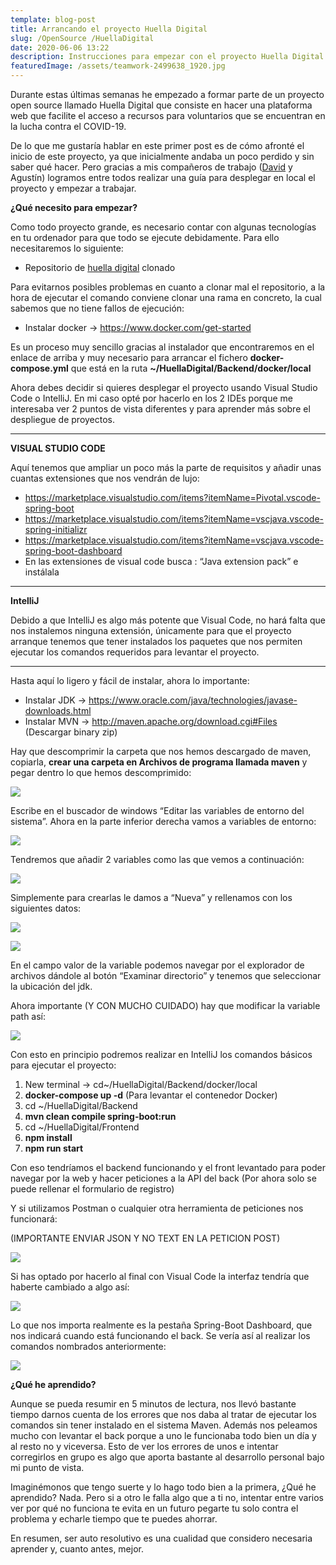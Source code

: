 ```yaml
---
template: blog-post
title: Arrancando el proyecto Huella Digital
slug: /OpenSource /HuellaDigital
date: 2020-06-06 13:22
description: Instrucciones para empezar con el proyecto Huella Digital
featuredImage: /assets/teamwork-2499638_1920.jpg
---
```

Durante estas últimas semanas he empezado a formar parte de un proyecto open source llamado Huella Digital que consiste en hacer una plataforma web que facilite el acceso a recursos para voluntarios que se encuentran en la lucha contra el COVID-19.

De lo que me gustaría hablar en este primer post es de cómo afronté el inicio de este proyecto, ya que inicialmente andaba un poco perdido y sin saber qué hacer. Pero gracias a mis compañeros de trabajo ([David](https://ddiaalv.wordpress.com/) y Agustín) logramos entre todos realizar una guía para desplegar en local el proyecto y empezar a trabajar.

**¿Qué necesito para empezar?**

Como todo proyecto grande, es necesario contar con algunas tecnologías en tu ordenador para que todo se ejecute debidamente. Para ello necesitaremos lo siguiente:



* Repositorio de [huella digital](https://github.com/ayudadigital/huelladigital) clonado

Para evitarnos posibles problemas en cuanto a clonar mal el repositorio, a la hora de ejecutar el comando conviene clonar una rama en concreto, la cual sabemos que no tiene fallos de ejecución:

* Instalar docker → <https://www.docker.com/get-started>

Es un proceso muy sencillo gracias al instalador que encontraremos en el enlace de arriba y muy necesario para arrancar el fichero **docker-compose.yml** que está en la ruta **~/HuellaDigital/Backend/docker/local**

Ahora debes decidir si quieres desplegar el proyecto usando Visual Studio Code o IntelliJ. En mi caso opté por hacerlo en los 2 IDEs porque me interesaba ver 2 puntos de vista diferentes y para aprender más sobre el despliegue de proyectos.

- - -

**VISUAL STUDIO CODE**

Aquí tenemos que ampliar un poco más la parte de requisitos y añadir unas cuantas extensiones que nos vendrán de lujo:

* <https://marketplace.visualstudio.com/items?itemName=Pivotal.vscode-spring-boot>
* <https://marketplace.visualstudio.com/items?itemName=vscjava.vscode-spring-initializr>
* <https://marketplace.visualstudio.com/items?itemName=vscjava.vscode-spring-boot-dashboard>
* En las extensiones de visual code busca : “Java extension pack” e instálala

- - -

**IntelliJ**

Debido a que IntelliJ es algo más potente que Visual Code, no hará falta que nos instalemos ninguna extensión, únicamente para que el proyecto arranque tenemos que tener instalados los paquetes que nos permiten ejecutar los comandos requeridos para levantar el proyecto.

- - -

Hasta aquí lo ligero y fácil de instalar, ahora lo importante:

* Instalar JDK → <https://www.oracle.com/java/technologies/javase-downloads.html>
* Instalar MVN → <http://maven.apache.org/download.cgi#Files> (Descargar binary zip)



Hay que descomprimir la carpeta que nos hemos descargado de maven, copiarla, **crear una carpeta en Archivos de programa llamada maven** y pegar dentro lo que hemos descomprimido:

![](https://airanschez.files.wordpress.com/2020/06/untitled-17.png?w=442)

Escribe en el buscador de windows “Editar las variables de entorno del sistema”. Ahora en la parte inferior derecha vamos a variables de entorno:

![](https://airanschez.files.wordpress.com/2020/06/untitled-16.png?w=410)

Tendremos que añadir 2 variables como las que vemos a continuación:

![](https://airanschez.files.wordpress.com/2020/06/untitled-15.png?w=617)

Simplemente para crearlas le damos a “Nueva” y rellenamos con los siguientes datos:

![](https://airanschez.files.wordpress.com/2020/06/untitled-9.png?w=671)

![](https://airanschez.files.wordpress.com/2020/06/untitled-14.png?w=672)

En el campo valor de la variable podemos navegar por el explorador de archivos dándole al botón “Examinar directorio” y tenemos que seleccionar la ubicación del jdk.

Ahora importante (Y CON MUCHO CUIDADO) hay que modificar la variable path así:

![](https://airanschez.files.wordpress.com/2020/06/untitled-13.png?w=528)

Con esto en principio podremos realizar en IntelliJ los comandos básicos para ejecutar el proyecto:

1. New terminal -> cd~/HuellaDigital/Backend/docker/local
2. **docker-compose up -d** (Para levantar el contenedor Docker)
3. cd ~/HuellaDigital/Backend
4. **mvn clean compile spring-boot:run**
5. cd ~/HuellaDigital/Frontend
6. **npm install**
7. **npm run start**

Con eso tendríamos el backend funcionando y el front levantado para poder navegar por la web y hacer peticiones a la API del back (Por ahora solo se puede rellenar el formulario de registro)

Y si utilizamos Postman o cualquier otra herramienta de peticiones nos funcionará:

(IMPORTANTE ENVIAR JSON Y NO TEXT EN LA PETICION POST)

![](https://airanschez.files.wordpress.com/2020/06/untitled-10.png?w=775)

Si has optado por hacerlo al final con Visual Code la interfaz tendría que haberte cambiado a algo así:

![](https://airanschez.files.wordpress.com/2020/06/untitled-12.png?w=425)

Lo que nos importa realmente es la pestaña Spring-Boot Dashboard, que nos indicará cuando está funcionando el back. Se vería así al realizar los comandos nombrados anteriormente:

![](https://airanschez.files.wordpress.com/2020/06/untitled-11.png?w=234)

**¿Qué he aprendido?**

Aunque se pueda resumir en 5 minutos de lectura, nos llevó bastante tiempo darnos cuenta de los errores que nos daba al tratar de ejecutar los comandos sin tener instalado en el sistema Maven. Además nos peleamos mucho con levantar el back porque a uno le funcionaba todo bien un día y al resto no y viceversa. Esto de ver los errores de unos e intentar corregirlos en grupo es algo que aporta bastante al desarrollo personal bajo mi punto de vista.

Imaginémonos que tengo suerte y lo hago todo bien a la primera, ¿Qué he aprendido? Nada. Pero si a otro le falla algo que a ti no, intentar entre varios ver por qué no funciona te evita en un futuro pegarte tu solo contra el problema y echarle tiempo que te puedes ahorrar.

En resumen, ser auto resolutivo es una cualidad que considero necesaria aprender y, cuanto antes, mejor.